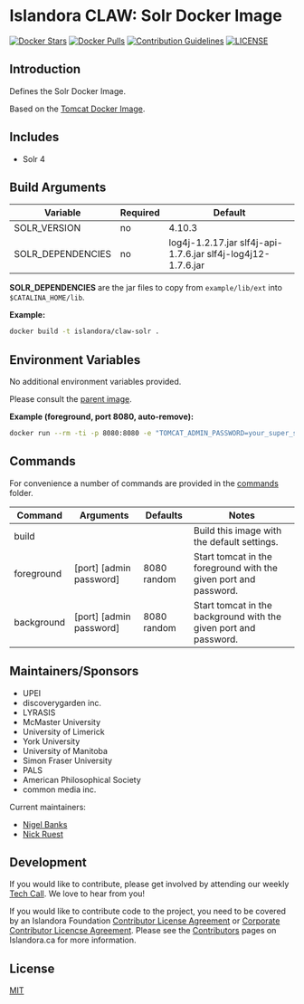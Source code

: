 # Islandora CLAW: Solr Docker Image

[![Docker Stars](https://img.shields.io/docker/stars/islandora/claw-solr.svg)](https://hub.docker.com/r/islandora/claw-solr/)
[![Docker Pulls](https://img.shields.io/docker/pulls/islandora/claw-solr.svg)](https://hub.docker.com/r/islandora/claw-solr/)
[![Contribution Guidelines](http://img.shields.io/badge/CONTRIBUTING-Guidelines-blue.svg)](./CONTRIBUTING.md)
[![LICENSE](https://img.shields.io/badge/license-MIT-blue.svg?style=flat-square)](https://packagist.org/packages/islandora/PDX)

## Introduction

Defines the Solr Docker Image.

Based on the [Tomcat Docker Image](https://github.com/Islandora-CLAW/docker-tomcat).

## Includes

* Solr 4

## Build Arguments

| Variable          | Required | Default                                                      |
|-------------------|----------|--------------------------------------------------------------|
| SOLR_VERSION      | no       | 4.10.3                                                       |
| SOLR_DEPENDENCIES | no       | log4j-1.2.17.jar slf4j-api-1.7.6.jar slf4j-log4j12-1.7.6.jar |

**SOLR_DEPENDENCIES** are the jar files to copy from ```example/lib/ext``` into
```$CATALINA_HOME/lib```.

**Example:**
```bash
docker build -t islandora/claw-solr .
```

## Environment Variables

No additional environment variables provided.

Please consult the [parent image](https://github.com/Islandora-CLAW/docker-tomcat).

**Example (foreground, port 8080, auto-remove):**
```bash
docker run --rm -ti -p 8080:8080 -e "TOMCAT_ADMIN_PASSWORD=your_super_secure_password" islandora/claw-solr
```

## Commands

For convenience a number of commands are provided in the [commands](/commands)
folder.

| Command    | Arguments               | Defaults    | Notes                                                            |
|------------|-------------------------|-------------|------------------------------------------------------------------|
| build      |                         |             | Build this image with the default settings.                      |
| foreground | [port] [admin password] | 8080 random | Start tomcat in the foreground with the given port and password. |
| background | [port] [admin password] | 8080 random | Start tomcat in the background with the given port and password. |

## Maintainers/Sponsors

* UPEI
* discoverygarden inc.
* LYRASIS
* McMaster University
* University of Limerick
* York University
* University of Manitoba
* Simon Fraser University
* PALS
* American Philosophical Society
* common media inc.

Current maintainers:

* [Nigel Banks](https://github.com/nigelgbanks)
* [Nick Ruest](https://github.com/ruebot)

## Development

If you would like to contribute, please get involved by attending our weekly [Tech Call](https://github.com/Islandora-CLAW/CLAW/wiki). We love to hear from you!

If you would like to contribute code to the project, you need to be covered by an Islandora Foundation [Contributor License Agreement](http://islandora.ca/sites/default/files/islandora_cla.pdf) or [Corporate Contributor Licencse Agreement](http://islandora.ca/sites/default/files/islandora_ccla.pdf). Please see the [Contributors](http://islandora.ca/resources/contributors) pages on Islandora.ca for more information.

## License

[MIT](https://opensource.org/licenses/MIT)
